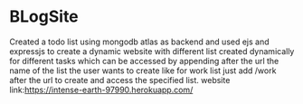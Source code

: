 # BLogSite
Created a todo list using mongodb atlas as backend and used ejs and expressjs to create a dynamic website with different list created dynamically for different tasks which can be accessed by appending after the url the name of the list the user wants to create like for work list just add /work after the url to create and access the specified list.
website link:https://intense-earth-97990.herokuapp.com/
